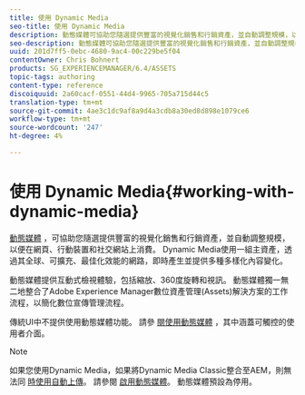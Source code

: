 ```yaml
---
title: 使用 Dynamic Media
seo-title: 使用 Dynamic Media
description: 動態媒體可協助您隨選提供豐富的視覺化銷售和行銷資產，並自動調整規模，以便在網頁、行動裝置和社交網站上消費。 Dynamic Media使用一組主資產，透過其全球、可擴充、最佳化效能的網路，即時產生並提供多種多樣化內容變化
seo-description: 動態媒體可協助您隨選提供豐富的視覺化銷售和行銷資產，並自動調整規模，以便在網頁、行動裝置和社交網站上消費。 Dynamic Media使用一組主資產，透過其全球、可擴充、最佳化效能的網路，即時產生並提供多種多樣化內容變化
uuid: 201d7ff5-0ebc-4680-9ac4-00c229be5f04
contentOwner: Chris Bohnert
products: SG_EXPERIENCEMANAGER/6.4/ASSETS
topic-tags: authoring
content-type: reference
discoiquuid: 2a60cacf-0551-44d4-9965-705a715d44c5
translation-type: tm+mt
source-git-commit: 4ae3c1dc9af8a9d4a3cdb8a30ed8d898e1079ce6
workflow-type: tm+mt
source-wordcount: '247'
ht-degree: 4%

---
```



# 使用 Dynamic Media{#working-with-dynamic-media}

[動態媒體](https://www.adobe.com/solutions/web-experience-management/dynamic-media.html) ，可協助您隨選提供豐富的視覺化銷售和行銷資產，並自動調整規模，以便在網頁、行動裝置和社交網站上消費。 Dynamic Media使用一組主資產，透過其全球、可擴充、最佳化效能的網路，即時產生並提供多種多樣化內容變化。

動態媒體提供互動式檢視體驗，包括縮放、360度旋轉和視訊。 動態媒體獨一無二地整合了Adobe Experience Manager數位資產管理(Assets)解決方案的工作流程，以簡化數位宣傳管理流程。

傳統UI中不提供使用動態媒體功能。 請參 [閱使用動態媒體](/help/assets/dynamic-media.md) ，其中涵蓋可觸控的使用者介面。

>[!NOTE]
>
>如果您使用Dynamic Media，如果將Dynamic Media Classic整合至AEM，則無法同 [時使用自動上傳](/help/sites-administering/scene7.md)。 請參閱 [啟用動態媒體](/help/assets/config-dynamic.md#enabling-dynamic-media)。 動態媒體預設為停用。

